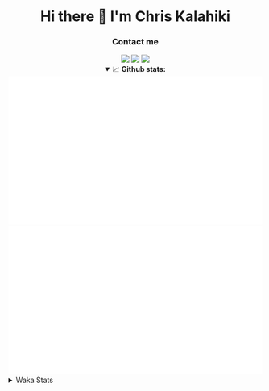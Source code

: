<div align="center">
 <h1>Hi there 👋 I'm Chris Kalahiki</h1>
 <h3>Contact me</h3>
 <a href="mailto:chris.kalahiki@gmail.com"><img src="https://img.shields.io/badge/gmail-%23D14836.svg?&style=for-the-badge&logo=gmail&logoColor=white"/></a>
 <a href="https://twitter.com/ChrisKalahiki"><img src="https://img.shields.io/badge/twitter-%231DA1F2.svg?&style=for-the-badge&logo=twitter&logoColor=white"/></a>
 <a href="https://www.linkedin.com/in/ChrisKalahiki"><img src="https://img.shields.io/badge/linkedin-%230077B5.svg?&style=for-the-badge&logo=linkedin&logoColor=white"/></a>
<details open>
  <summary>📈 <b>Github stats:</b></summary>
  <img src="https://github.com/ChrisKalahiki/github-stats/blob/master/generated/overview.svg"/>
  <img src="https://github.com/ChrisKalahiki/github-stats/blob/master/generated/languages.svg"/>
</details>
</div>

<details>
  <summary>Waka Stats</summary>
<!--START_SECTION:waka-->
**🐱 My GitHub Data** 

> 🏆 117 Contributions in the Year 2022
 > 
> 📦 6.1 MB Used in GitHub's Storage 
 > 
> 💼 Opted to Hire
 > 
> 📜 29 Public Repositories 
 > 
> 🔑 23 Private Repositories  
 > 
**I'm a Night 🦉** 

```text
🌞 Morning    78 commits     ████░░░░░░░░░░░░░░░░░░░░░   16.02% 
🌆 Daytime    158 commits    ████████░░░░░░░░░░░░░░░░░   32.44% 
🌃 Evening    187 commits    █████████░░░░░░░░░░░░░░░░   38.4% 
🌙 Night      64 commits     ███░░░░░░░░░░░░░░░░░░░░░░   13.14%

```
📅 **I'm Most Productive on Sunday** 

```text
Monday       75 commits     ███░░░░░░░░░░░░░░░░░░░░░░   15.4% 
Tuesday      51 commits     ██░░░░░░░░░░░░░░░░░░░░░░░   10.47% 
Wednesday    87 commits     ████░░░░░░░░░░░░░░░░░░░░░   17.86% 
Thursday     75 commits     ███░░░░░░░░░░░░░░░░░░░░░░   15.4% 
Friday       66 commits     ███░░░░░░░░░░░░░░░░░░░░░░   13.55% 
Saturday     26 commits     █░░░░░░░░░░░░░░░░░░░░░░░░   5.34% 
Sunday       107 commits    █████░░░░░░░░░░░░░░░░░░░░   21.97%

```


📊 **This Week I Spent My Time On** 

```text
⌚︎ Time Zone: America/New_York

💬 Programming Languages: 
Python                   8 hrs 33 mins       ████████████████░░░░░░░░░   66.1% 
Other                    2 hrs 1 min         ████░░░░░░░░░░░░░░░░░░░░░   15.58% 
Markdown                 1 hr 11 mins        ██░░░░░░░░░░░░░░░░░░░░░░░   9.18% 
Text                     23 mins             ░░░░░░░░░░░░░░░░░░░░░░░░░   2.97% 
Makefile                 22 mins             ░░░░░░░░░░░░░░░░░░░░░░░░░   2.86%

🔥 Editors: 
VS Code                  12 hrs 57 mins      █████████████████████████   100.0%

🐱‍💻 Projects: 
ruger-bot                6 hrs 31 mins       ████████████░░░░░░░░░░░░░   50.32% 
clemson-breast-cancer    3 hrs 54 mins       ███████░░░░░░░░░░░░░░░░░░   30.15% 
cpsc8430                 1 hr 3 mins         ██░░░░░░░░░░░░░░░░░░░░░░░   8.13% 
8430                     39 mins             █░░░░░░░░░░░░░░░░░░░░░░░░   5.03% 
clemson-2021f-cpsc-6300  30 mins             █░░░░░░░░░░░░░░░░░░░░░░░░   3.92%

💻 Operating System: 
Windows                  12 hrs 57 mins      █████████████████████████   100.0%

```

**I Mostly Code in Python** 

```text
Python                   13 repos            ██████░░░░░░░░░░░░░░░░░░░   26.0% 
Jupyter Notebook         11 repos            █████░░░░░░░░░░░░░░░░░░░░   22.0% 
C#                       10 repos            █████░░░░░░░░░░░░░░░░░░░░   20.0% 
JavaScript               4 repos             ██░░░░░░░░░░░░░░░░░░░░░░░   8.0% 
HTML                     2 repos             █░░░░░░░░░░░░░░░░░░░░░░░░   4.0%

```


**Timeline**

![Chart not found](https://raw.githubusercontent.com/ChrisKalahiki/ChrisKalahiki/main/charts/bar_graph.png) 


 Last Updated on 25/01/2022 18:46:29 UTC
<!--END_SECTION:waka-->
</details>


